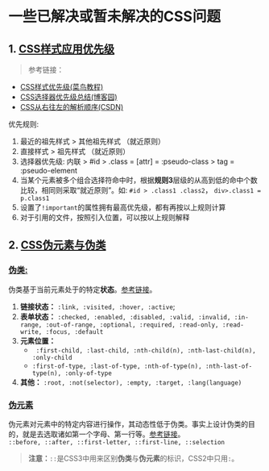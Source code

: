 # 一些已解决或暂未解决的CSS问题

## 1. [CSS样式应用优先级](#css-priority)
>参考链接：
- [CSS样式优先级(菜鸟教程)](http://www.runoob.com/w3cnote/css-style-priority.html)
- [CSS选择器优先级总结(博客园)](https://www.cnblogs.com/zxjwlh/p/6213239.html)
- [CSS从右往左的解析顺序(CSDN)](https://blog.csdn.net/jinboker/article/details/52126021)

优先规则:
1. 最近的祖先样式 > 其他祖先样式 （就近原则）
2. 直接样式 > 祖先样式 （就近原则）
3. 选择器优先级: 内联 > #id > .class = [attr] = :pseudo-class > tag = :pseudo-element
4. 当某个元素被多个组合选择符命中时，根据**规则3**层级的从高到低的命中个数比较，相同则采取“就近原则”。如: `#id > .class1 .class2`， `div>.class1 = p.class1`
5. 设置了`!important`的属性拥有最高优先级，都有再按以上规则计算
6. 对于引用的文件，按照引入位置，可以按以上规则解释  

## 2. [CSS伪元素与伪类](#css-pesudo-class-element)
### [伪类:](#pesudo-classes)
伪类基于当前元素处于的特定**状态**。[参考链接](http://www.runoob.com/css/css-pseudo-classes.html)。
1. **链接状态：** `:link, :visited, :hover, :active`;
2. **表单状态：** `:checked, :enabled, :disabled, :valid, :invalid, :in-range, :out-of-range, :optional, :required, :read-only, :read-write, :focus, :default`
3. **元素位置：**
    - ` :first-child, :last-child, :nth-child(n), :nth-last-child(n), :only-child`
    - `:first-of-type, :last-of-type, :nth-of-type(n), :nth-last-of-type(n), :only-of-type`
4. **其他：** `:root, :not(selector), :empty, :target, :lang(language)`   

### [伪元素](#pesudo-elements)
伪元素对元素中的特定内容进行操作，其动态性低于伪类。事实上设计伪类的目的，就是去选取诸如第一个字母、第一行等。[参考链接](http://www.runoob.com/css/css-pseudo-elements.html)。  
`::before, ::after, ::first-letter, ::first-line, ::selection`  
>**注意：**`::`是CSS3中用来区别**伪类**与**伪元素**的标识，CSS2中只用`:`。
